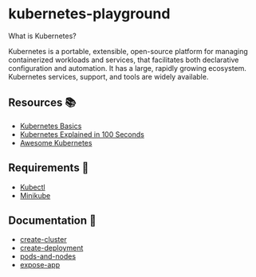 # kubernetes-playground

What is Kubernetes?

Kubernetes is a portable, extensible, open-source platform for managing containerized workloads and services, that facilitates both declarative configuration and automation. It has a large, rapidly growing ecosystem. Kubernetes services, support, and tools are widely available.

## Resources 📚

- [Kubernetes Basics](https://kubernetes.io/docs/tutorials/kubernetes-basics/)
- [Kubernetes Explained in 100 Seconds](https://www.youtube.com/watch?v=PziYflu8cB8)
- [Awesome Kubernetes](https://github.com/tomhuang12/awesome-k8s-resources)

## Requirements 🧰

- [Kubectl](https://kubernetes.io/docs/tasks/tools/#kubectl) 
- [Minikube](https://minikube.sigs.k8s.io/docs/start/)

## Documentation 📖

- [create-cluster](./docs/create-cluster.md)
- [create-deployment](./docs/create-deployment.md)
- [pods-and-nodes](./docs/pods-and-nodes.md)
- [expose-app](./docs/expose-app.md)
